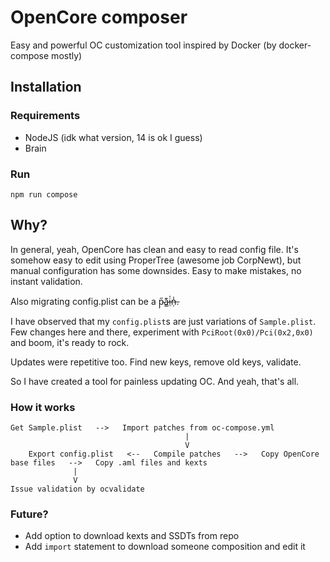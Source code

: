 # OpenCore composer
Easy and powerful OC customization tool inspired by Docker (by docker-compose mostly)

## Installation

### Requirements

- NodeJS (idk what version, 14 is ok I guess)
- Brain

### Run

```shell
npm run compose
```

## Why?
In general, yeah, OpenCore has clean and easy to read config file. It's somehow easy to edit using ProperTree (awesome job CorpNewt),
but manual configuration has some downsides. Easy to make mistakes, no instant validation.

Also migrating config.plist can be a p̴̦̋a̷̳͊i̵̤̍n̶̦̾.

I have observed that my `config.plist`s are just variations of `Sample.plist`. Few changes here and there, experiment with
`PciRoot(0x0)/Pci(0x2,0x0)` and boom, it's ready to rock.

Updates were repetitive too. Find new keys, remove old keys, validate.

So I have created a tool for painless updating OC. And yeah, that's all.

### How it works

```
Get Sample.plist   -->   Import patches from oc-compose.yml
                                       |
                                       V
    Export config.plist   <--   Compile patches   -->   Copy OpenCore base files   -->   Copy .aml files and kexts
              |                
              V                
Issue validation by ocvalidate 
```

### Future?
- Add option to download kexts and SSDTs from repo
- Add `import` statement to download someone composition and edit it
